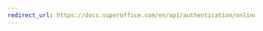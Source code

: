 ```yaml
---
redirect_url: https://docs.superoffice.com/en/api/authentication/online/certificates/configure.html
---
```


